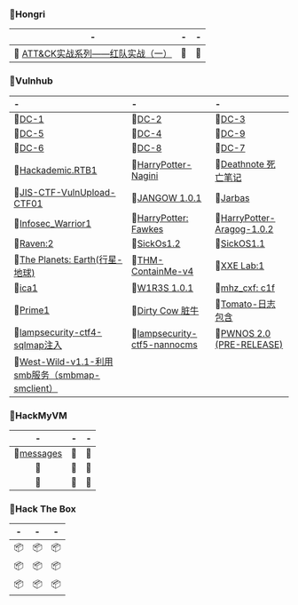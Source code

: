 ### :vertical_traffic_light:Hongri

|                              -                               | -       | -       |
| :----------------------------------------------------------: | ------- | ------- |
| :lemon: [ATT&CK实战系列——红队实战（一）](https://github.com/hxysaury/Target-Test/blob/main/Hongri/ATT%26CK%E5%AE%9E%E6%88%98%E7%B3%BB%E5%88%97%E2%80%94%E2%80%94%E7%BA%A2%E9%98%9F%E5%AE%9E%E6%88%98%EF%BC%88%E4%B8%80%EF%BC%89.md) | :lemon: | :lemon: |

### :vertical_traffic_light:Vulnhub

| -                                                            | -                                                            | -                                                            |
| :----------------------------------------------------------- | :----------------------------------------------------------- | :----------------------------------------------------------- |
| :octopus:[DC-1](https://github.com/hxysaury/Target-Test/blob/main/Vulnhub/DC-1.md) | :octopus:[DC-2](https://github.com/hxysaury/Target-Test/blob/main/Vulnhub/DC-2.md) | :octopus:[DC-3](https://github.com/hxysaury/Target-Test/blob/main/Vulnhub/DC-3.md) |
| :octopus:[DC-5](https://github.com/hxysaury/Target-Test/blob/main/Vulnhub/DC-5.md) | :octopus:[DC-4](https://github.com/hxysaury/Target-Test/blob/main/Vulnhub/DC-4.md) | :octopus:[DC-9](https://github.com/hxysaury/Target-Test/blob/main/Vulnhub/DC-9.md) |
| :octopus:[DC-6](https://github.com/hxysaury/Target-Test/blob/main/Vulnhub/DC-6.md) | :octopus:[DC-8](https://github.com/hxysaury/Target-Test/blob/main/Vulnhub/DC-8.md) | :octopus:[DC-7](https://github.com/hxysaury/Target-Test/blob/main/Vulnhub/DC-7.md) |
| :octopus:[Hackademic.RTB1](https://github.com/hxysaury/Target-Test/blob/main/Vulnhub/Hackademic.RTB1.md) | :octopus:[HarryPotter-Nagini](https://github.com/hxysaury/Target-Test/blob/main/Vulnhub/HarryPotter-2-Nagini.md) | :octopus:[Deathnote 死亡笔记](https://github.com/hxysaury/Target-Test/blob/main/Vulnhub/Deathnote.md) |
| :octopus:[JIS-CTF-VulnUpload-CTF01](https://github.com/hxysaury/Target-Test/blob/main/Vulnhub/JIS-CTF-VulnUpload-CTF01.md) | :octopus:[JANGOW 1.0.1](https://github.com/hxysaury/Target-Test/blob/main/Vulnhub/JANGOW%201.0.1.md) | :octopus:[Jarbas](https://github.com/hxysaury/Target-Test/blob/main/Vulnhub/Jarbas.md) |
| :octopus:[Infosec_Warrior1](https://github.com/hxysaury/Target-Test/blob/main/Vulnhub/Infosec_Warrior1.md) | :octopus:[HarryPotter: Fawkes](https://github.com/hxysaury/Target-Test/blob/main/Vulnhub/HarryPotter-Fawkes.md) | :octopus:[HarryPotter-Aragog-1.0.2](https://github.com/hxysaury/Target-Test/blob/main/Vulnhub/HarryPotter-Aragog-1.0.2.md) |
| :octopus:[Raven:2](https://github.com/hxysaury/Target-Test/blob/main/Vulnhub/Raven%202.md) | :no_bell:[SickOs1.2](https://github.com/hxysaury/Target-Test/blob/main/Vulnhub/SickOs1.2.md) | :octopus:[SickOS1.1](https://github.com/hxysaury/Target-Test/blob/main/Vulnhub/SickOS1.1.md) |
| :octopus:[The Planets: Earth(行星-地球)](https://github.com/hxysaury/Target-Test/blob/main/Vulnhub/The%20Planets%20Earth.md) | :octopus:[THM-ContainMe-v4](https://github.com/hxysaury/Target-Test/blob/main/Vulnhub/THM-ContainMe-v4.md) | :octopus:[XXE Lab:1](https://github.com/hxysaury/Target-Test/blob/main/Vulnhub/XXE%20Lab%201.md) |
| :octopus:[ica1](https://github.com/hxysaury/Target-Test/blob/main/Vulnhub/ica1.md) | :octopus:[W1R3S  1.0.1](https://github.com/hxysaury/Target-Test/blob/main/Vulnhub/W1R3S%201.0.1.md) | :octopus:[mhz_cxf: c1f](https://github.com/hxysaury/Target-Test/blob/main/Vulnhub/mhz_c1f.md) |
| :no_bell:[Prime1](https://github.com/hxysaury/Target-Test/blob/main/Vulnhub/PRIME1.md) | :octopus:[Dirty Cow 脏牛](https://github.com/hxysaury/Target-Test/blob/main/Vulnhub/%E8%84%8F%E7%89%9Blampiao.md) | :no_bell:[Tomato-日志包含](https://github.com/hxysaury/Target-Test/blob/main/Vulnhub/Tomato--%E6%97%A5%E5%BF%97%E5%8C%85%E5%90%AB.md) |
| :octopus:[lampsecurity-ctf4-sqlmap注入](https://github.com/hxysaury/Target-Test/blob/main/Vulnhub/LAMPSECURITY%20CTF4-sql%E6%B3%A8%E5%85%A5-sqlmap.md) | :octopus:[lampsecurity-ctf5-nannocms](https://github.com/hxysaury/Target-Test/blob/main/Vulnhub/LampSecurityctf5.md) | :octopus:[PWNOS 2.0 (PRE-RELEASE)](https://github.com/hxysaury/Target-Test/blob/main/Vulnhub/PWNOS%202.0%20(PRE-RELEASE).md) |
| :octopus:[West-Wild-v1.1-利用smb服务（smbmap-smclient）](https://github.com/hxysaury/Target-Test/blob/main/Vulnhub/West-Wild-v1.1.md) |                                                              |                                                              |

### :vertical_traffic_light:HackMyVM 

|                              -                               | -            | -            |
| :----------------------------------------------------------: | ------------ | ------------ |
| :watermelon:[messages](https://github.com/hxysaury/Target-Test/blob/main/HackMyVM/messages.md) | :watermelon: | :watermelon: |
|                         :watermelon:                         | :watermelon: | :watermelon: |
|                         :watermelon:                         | :watermelon: | :watermelon: |

### :vertical_traffic_light:Hack The Box

| -         | -         | -         |
| --------- | --------- | --------- |
| :package: | :package: | :package: |
| :package: | :package: | :package: |
| :package: | :package: | :package: |
